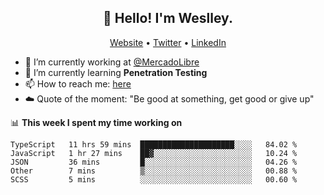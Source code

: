 <h2 align="center">👋 Hello! I'm Weslley.</h2>
<p align="center">
  <a href="http://weslleyneri.com.br">Website</a> •
  <a href="https://twitter.com/Weslley_Neri">Twitter</a> •
  <a href="https://www.linkedin.com/in/weslley-neri-3658908b">LinkedIn</a>
</p>


- 🔭 I’m currently working at [@MercadoLibre](https://github.com/mercadolibre)
- 🌱 I’m currently learning **Penetration Testing**
- 📫 How to reach me: [here](mailto:weslley39@gmail.com)
- ☁️ Quote of the moment: "Be good at something, get good or give up"

📊 **This week I spent my time working on**
<!--START_SECTION:waka-->
```text
TypeScript   11 hrs 59 mins  █████████████████████░░░░   84.02 % 
JavaScript   1 hr 27 mins    ██▓░░░░░░░░░░░░░░░░░░░░░░   10.24 % 
JSON         36 mins         █░░░░░░░░░░░░░░░░░░░░░░░░   04.26 % 
Other        7 mins          ▒░░░░░░░░░░░░░░░░░░░░░░░░   00.88 % 
SCSS         5 mins          ░░░░░░░░░░░░░░░░░░░░░░░░░   00.60 % 
```
<!--END_SECTION:waka-->

<!-- Inspired by https://github.com/gruselhaus/gruselhaus -->